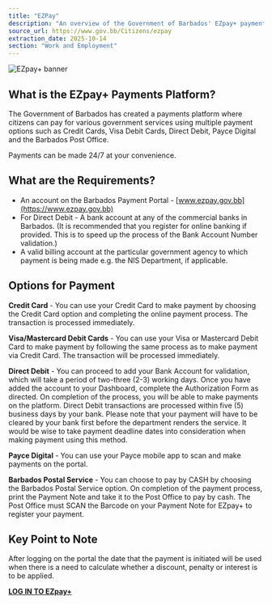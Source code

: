 ```yaml
---
title: "EZPay"
description: "An overview of the Government of Barbados' EZpay+ payments platform, detailing its purpose, registration requirements, and available payment methods for various government services."
source_url: https://www.gov.bb/Citizens/ezpay
extraction_date: 2025-10-14
section: "Work and Employment"
---
```


![EZpay+ banner](https://www.gov.bb/media_files/b-biz-ezpay.jpg)

## What is the EZpay+ Payments Platform?

The Government of Barbados has created a payments platform where citizens can pay for various government services using multiple payment options such as Credit Cards, Visa Debit Cards, Direct Debit, Payce Digital and the Barbados Post Office.

Payments can be made 24/7 at your convenience.

## What are the Requirements?

*   An account on the Barbados Payment Portal - [www.ezpay.gov.bb](https://www.ezpay.gov.bb)
*   For Direct Debit - A bank account at any of the commercial banks in Barbados. (It is recommended that you register for online banking if provided. This is to speed up the process of the Bank Account Number validation.)
*   A valid billing account at the particular government agency to which payment is being made e.g. the NIS Department, if applicable.

## Options for Payment

**Credit Card** - You can use your Credit Card to make payment by choosing the Credit Card option and completing the online payment process. The transaction is processed immediately.

**Visa/Mastercard Debit Cards** - You can use your Visa or Mastercard Debit Card to make payment by following the same process as to make payment via Credit Card. The transaction will be processed immediately.

**Direct Debit** - You can proceed to add your Bank Account for validation, which will take a period of two-three (2-3) working days. Once you have added the account to your Dashboard, complete the Authorization Form as directed. On completion of the process, you will be able to make payments on the platform. Direct Debit transactions are processed within five (5) business days by your bank. Please note that your payment will have to be cleared by your bank first before the department renders the service. It would be wise to take payment deadline dates into consideration when making payment using this method.

**Payce Digital** - You can use your Payce mobile app to scan and make payments on the portal.

**Barbados Postal Service** - You can choose to pay by CASH by choosing the Barbados Postal Service option. On completion of the payment process, print the Payment Note and take it to the Post Office to pay by cash. The Post Office must SCAN the Barcode on your Payment Note for EZpay+ to register your payment.

## Key Point to Note

After logging on the portal the date that the payment is initiated will be used when there is a need to calculate whether a discount, penalty or interest is to be applied.

**[LOG IN TO EZpay+](https://www.ezpay.gov.bb/login.php)**
```